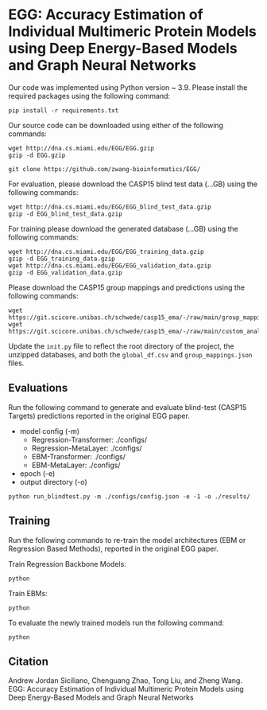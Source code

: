 # EGG: Accuracy Estimation of Individual Multimeric Protein Models using Deep Energy-Based Models and Graph Neural Networks
Our code was implemented using Python version ~ 3.9. Please install the required packages using the following command:
```
pip install -r requirements.txt
```
Our source code can be downloaded using either of the following commands:
```
wget http://dna.cs.miami.edu/EGG/EGG.gzip
gzip -d EGG.gzip
```
```
git clone https://github.com/zwang-bioinformatics/EGG/
```
For evaluation, please download the CASP15 blind test data (...GB) using the following commands: 
```
wget http://dna.cs.miami.edu/EGG/EGG_blind_test_data.gzip
gzip -d EGG_blind_test_data.gzip
```
For training please download the generated database (...GB) using the following commands:
```
wget http://dna.cs.miami.edu/EGG/EGG_training_data.gzip
gzip -d EGG_training_data.gzip
wget http://dna.cs.miami.edu/EGG/EGG_validation_data.gzip
gzip -d EGG_validation_data.gzip
```
Please download the CASP15 group mappings and predictions using the following commands: 
```
wget https://git.scicore.unibas.ch/schwede/casp15_ema/-/raw/main/group_mappings.json
wget https://git.scicore.unibas.ch/schwede/casp15_ema/-/raw/main/custom_analysis/global_df.csv
```
Update the `init.py` file to reflect the root directory of the project, the unzipped databases, and both the `global_df.csv` and `group_mappings.json` files. 
## Evaluations
Run the following command to generate and evaluate blind-test (CASP15 Targets) predictions reported in the original EGG paper. 
* model config (-m)
  * Regression-Transformer: ./configs/
  * Regression-MetaLayer: ./configs/
  * EBM-Transformer: ./configs/
  * EBM-MetaLayer: ./configs/
* epoch (-e)
* output directory (-o)
```
python run_blindtest.py -m ./configs/config.json -e -1 -o ./results/
```
## Training
Run the following commands to re-train the model architectures (EBM or Regression Based Methods), reported in the original EGG paper. 

Train Regression Backbone Models:
```
python
```
Train EBMs:
```
python
```
To evaluate the newly trained models run the following command: 
```
python
```

## Citation
Andrew Jordan Siciliano, Chenguang Zhao, Tong Liu, and Zheng Wang.
EGG: Accuracy Estimation of Individual Multimeric Protein Models using Deep Energy-Based Models and Graph Neural Networks

